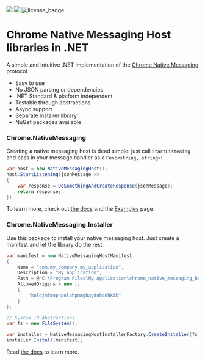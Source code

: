 [<img src="https://img.shields.io/nuget/v/Chrome.NativeMessaging?label=Chrome.NativeMessaging">](https://www.nuget.org/packages/Chrome.NativeMessaging/)
[<img src="https://img.shields.io/nuget/v/Chrome.NativeMessaging.Installer?label=Chrome.NativeMessaging.Installer">](https://www.nuget.org/packages/Chrome.NativeMessaging.Installer/)
![license_badge](https://img.shields.io/github/license/ba32107/dotnet-chrome-native-messaging)

# Chrome Native Messaging Host libraries in .NET
  
A simple and intuitive .NET implementation of the [Chrome Native Messaging](https://developer.chrome.com/apps/nativeMessaging) protocol.

* Easy to use
* No JSON parsing or dependencies
* .NET Standard & platform independent
* Testable through abstractions
* Async support
* Separate installer library
* NuGet packages available

### Chrome.NativeMessaging

Creating a native messaging host is dead simple: just call `StartListening` and pass in your message handler as a `Func<string, string>`:
```C#
var host = new NativeMessagingHost();
host.StartListening(jsonMessage =>
{
    var response = DoSomethingAndCreateResponse(jsonMessage);
    return response;
});
```

To learn more, check out [the docs](https://github.com/ba32107/dotnet-chrome-native-messaging/blob/master/docs/Chrome.NativeMessaging.md) and the [Examples](https://github.com/ba32107/dotnet-chrome-native-messaging/blob/master/docs/Examples.md) page.

### Chrome.NativeMessaging.Installer

Use this package to install your native messaging host. Just create a manifest and let the library do the rest:
```C#
var manifest = new NativeMessagingHostManifest
{
    Name = "com.my_company.my_application",
    Description = "My Application",
    Path = @"C:\Program Files\My Application\chrome_native_messaging_host.exe",
    AllowedOrigins = new []
    {
        "knldjmfmopnpolahpmmgbagdohdnhkik"
    }
};

// System.IO.Abstractions
var fs = new FileSystem();

var installer = NativeMessagingHostInstallerFactory.CreateInstaller(fs);
installer.Install(manifest);
```
Read [the docs](https://github.com/ba32107/dotnet-chrome-native-messaging/blob/master/docs/Chrome.NativeMessaging.Installer.md) to learn more.
